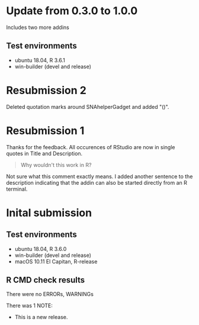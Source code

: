 # Update from 0.3.0 to 1.0.0

Includes two more addins

## Test environments

* ubuntu 18.04, R 3.6.1
* win-builder (devel and release)

# Resubmission 2

Deleted quotation marks around SNAhelperGadget and added "()".

# Resubmission 1

Thanks for the feedback.
All occurences of RStudio are now in single quotes in Title and Description.

>Why wouldn't this work in R?

Not sure what this comment exactly means. I added another sentence to the 
description indicating that the addin can also be started directly from an R terminal.

# Inital submission

## Test environments

* ubuntu 18.04, R 3.6.0
* win-builder (devel and release)
* macOS 10.11 El Capitan, R-release

## R CMD check results

There were no ERRORs, WARNINGs

There was 1 NOTE:

* This is a new release.
